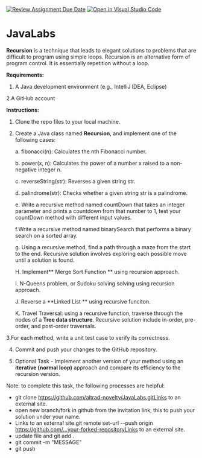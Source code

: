 [![Review Assignment Due Date](https://classroom.github.com/assets/deadline-readme-button-24ddc0f5d75046c5622901739e7c5dd533143b0c8e959d652212380cedb1ea36.svg)](https://classroom.github.com/a/-2CIL0Zm)
[![Open in Visual Studio Code](https://classroom.github.com/assets/open-in-vscode-718a45dd9cf7e7f842a935f5ebbe5719a5e09af4491e668f4dbf3b35d5cca122.svg)](https://classroom.github.com/online_ide?assignment_repo_id=13006894&assignment_repo_type=AssignmentRepo)

# JavaLabs
**Recursion** is a technique that leads to elegant solutions to problems that are difficult to
program using simple loops. Recursion is an alternative form of program control. It is essentially repetition
without a loop.

**Requirements:**
1. A Java development environment (e.g., IntelliJ IDEA, Eclipse)
   
2.A GitHub account

**Instructions:**
1. Clone the repo files to your local machine.
2. Create a Java class named **Recursion**, and implement one of the following cases:
   
   a. fibonacci(n): Calculates the nth Fibonacci number.

   b. power(x, n): Calculates the power of a number x raised to a non-negative integer n.

   c. reverseString(str): Reverses a given string str.
   
   d. palindrome(str): Checks whether a given string str is a palindrome.
   
   e. Write a recursive method named countDown that takes an integer parameter and prints a countdown from that number to 1, test your countDown method with different input values.

   f.Write a recursive method named binarySearch that performs a binary search on a sorted array.

   g. Using a recursive method, find a path through a maze from the start to the end. Recursive solution involves exploring each possible move until a solution is found.

   H. Implement** Merge Sort Function ** using recursion approach.

   I. N-Queens problem, or Sudoku solving solving using recursion approach.

   J. Reverse a **Linked List ** using recursive funciton.

   K. Travel Traversal: using a recursive function, traverse through the nodes of a **Tree data structure**. Recursive solution include in-order, pre-order, and post-order traversals.
   
3.For each method, write a unit test case to verify its correctness.

4. Commit and push your changes to the GitHub repository.

5. Optional Task - Implement another version of your method using an **iterative (normal loop)** approach and compare its efficiency to the recursion version.

Note: to complete this task, the following processes are helpful:
- git clone https://github.com/altrad-novelty/JavaLabs.gitLinks to an external site.
- open new branch/fork in github from the invitation link, this to push your solution under your name.
- Links to an external site.git remote set-url --push origin https://github.com/...your-forked-repositoryLinks to an external site.
- update file and git add .
- git commit -m "MESSAGE"
- git push


